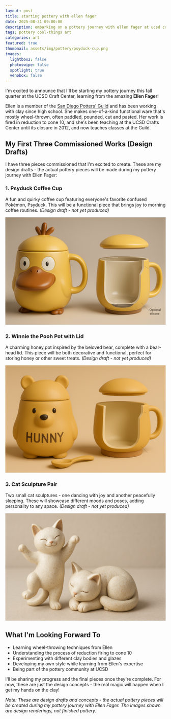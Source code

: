 ```yaml
---
layout: post
title: starting pottery with ellen fager
date: 2025-08-31 09:00:00
description: embarking on a pottery journey with ellen fager at ucsd craft center, featuring three commissioned works
tags: pottery cool-things art
categories: art
featured: true
thumbnail: assets/img/pottery/psyduck-cup.png
images:
  lightbox2: false
  photoswipe: false
  spotlight: true
  venobox: false
---
```


I'm excited to announce that I'll be starting my pottery journey this fall quarter at the UCSD Craft Center, learning from the amazing **Ellen Fager**! 

Ellen is a member of the [San Diego Potters' Guild](https://www.sandiegopottersguild.org/ellen-fager.html) and has been working with clay since high school. She makes one-of-a-kind functional ware that's mostly wheel-thrown, often paddled, pounded, cut and pasted. Her work is fired in reduction to cone 10, and she's been teaching at the UCSD Crafts Center until its closure in 2012, and now teaches classes at the Guild.

## My First Three Commissioned Works (Design Drafts)

I have three pieces commissioned that I'm excited to create. These are my design drafts - the actual pottery pieces will be made during my pottery journey with Ellen Fager:

### 1. Psyduck Coffee Cup
A fun and quirky coffee cup featuring everyone's favorite confused Pokémon, Psyduck. This will be a functional piece that brings joy to morning coffee routines. *(Design draft - not yet produced)*

<div class="spotlight-group">
<a class="spotlight" href="/assets/img/pottery/psyduck-cup.png">
  <img src="/assets/img/pottery/psyduck-cup.png" alt="Psyduck Coffee Cup"/>
</a>
</div>

### 2. Winnie the Pooh Pot with Lid
A charming honey pot inspired by the beloved bear, complete with a bear-head lid. This piece will be both decorative and functional, perfect for storing honey or other sweet treats. *(Design draft - not yet produced)*

<div class="spotlight-group">
<a class="spotlight" href="/assets/img/pottery/pooh-pot.png">
  <img src="/assets/img/pottery/pooh-pot.png" alt="Winnie the Pooh Pot with Bear-Head Lid"/>
</a>
</div>

### 3. Cat Sculpture Pair
Two small cat sculptures - one dancing with joy and another peacefully sleeping. These will showcase different moods and poses, adding personality to any space. *(Design draft - not yet produced)*

<div class="spotlight-group">
<a class="spotlight" href="/assets/img/pottery/cat-sculptures.png">
  <img src="/assets/img/pottery/cat-sculptures.png" alt="Cat Sculpture Pair - Dancing and Sleeping"/>
</a>
</div>

## What I'm Looking Forward To

- Learning wheel-throwing techniques from Ellen
- Understanding the process of reduction firing to cone 10
- Experimenting with different clay bodies and glazes
- Developing my own style while learning from Ellen's expertise
- Being part of the pottery community at UCSD

I'll be sharing my progress and the final pieces once they're complete. For now, these are just the design concepts - the real magic will happen when I get my hands on the clay!

*Note: These are design drafts and concepts - the actual pottery pieces will be created during my pottery journey with Ellen Fager. The images shown are design renderings, not finished pottery.*
